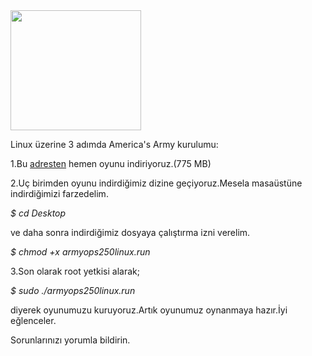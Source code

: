 <html><body><a href="http://manual.americasarmy.com/images/c/cb/3599_AmericasArmy_logo1.gif"><img title="America's Army " src="http://manual.americasarmy.com/images/c/cb/3599_AmericasArmy_logo1.gif" alt="" width="209" height="192"></a>

Linux üzerine 3 adımda America's Army kurulumu:

1.Bu <a href="http://www.ausgamers.com/files/details/html/19328">adresten</a> hemen oyunu indiriyoruz.(775 MB)

2.Uç birimden oyunu indirdiğimiz dizine geçiyoruz.Mesela masaüstüne indirdiğimizi farzedelim.

<em>$ cd Desktop</em>

ve daha sonra indirdiğimiz dosyaya çalıştırma izni verelim.

<em>$ chmod +x  armyops250linux.run</em>

3.Son olarak root yetkisi alarak;

<em>$ sudo ./armyops250linux.run</em>

diyerek oyunumuzu kuruyoruz.Artık oyunumuz oynanmaya hazır.İyi eğlenceler.

Sorunlarınızı yorumla bildirin.

<strong>
</strong></body></html>